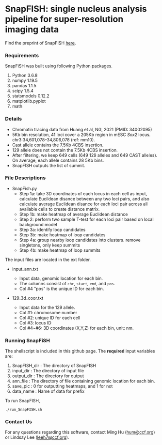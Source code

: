 # SnapFISH: single nucleus analysis pipeline for super-resolution imaging data

Find the preprint of SnapFISH [here](https://www.biorxiv.org/content/10.1101/2022.12.16.520793v1).

### Requirements
SnapFiSH was built using following Python packages.

1. Python 3.6.8
2. numpy 1.19.5
3. pandas 1.1.5
5. scipy 1.5.4
6. statsmodels 0.12.2
7. matplotlib.pyplot
8. math


### Details

- Chromatin tracing data from Huang et al, NG, 2021 (PMID: 34002095)
- 5Kb bin resolution, 41 loci cover a 205Kb region in mESC *Sox2* locus. chr3:34,601,078–34,806,078 (ref: mm10).
- Cast allele contains the 7.5Kb 4CBS insertion.
- 129 allele does not contain the 7.5Kb 4CBS insertion. 
- After filtering, we keep 649 cells (649 129 alleles and 649 CAST alleles). On average, each allele contains 28 5Kb bins.
- SnapFISH outputs the list of summit. 

### File Descriptions

* SnapFish.py       
  * Step 1a: take 3D coordinates of each locus in each cell as input, calculate Eucildean disance between any two loci pairs, and also calculate average Euclidean disance for each loci pair across all available cells to create distance matrix.          
  * Step 1b: make heatmap of average Euclidean distance                       
  * Step 2: perform two sample T-test for each loci pair based on local background model               
  * Step 3a: identify loop candidates        
  * Step 3b: make heatmap of loop candidates               
  * Step 4a: group nearby loop candidates into clusters. remove singletons, only keep summits              
  * Step 4b: make heatmap of loop summits
  
The input files are located in the ext folder.

* input_ann.txt 
  * Input data, genomic location for each bin. 
  * The columns consist of `chr`, `start`, `end`, and `pos`.
  * Col #4 "pos" is the unique ID for each bin.

* 129_3d_coor.txt
  * Input data for the 129 allele. 
  * Col #1: chromosome number
  * Col #2: unique ID for each cell
  * Col #3: locus ID
  * Col #4~#6: 3D coordinates (X,Y,Z) for each bin, unit: nm.



### Running SnapFiSH

The shellscript is included in this github page. The **required** input variables are:

1. SnapFISH_dir : The directory of SnapFISH
2. input_dir : The directory of input file
3. output_dir : The directory for output
4. ann_file : The directory of file containing genomic location for each bin.
5. save_pic : 0 for outputting heatmaps, and 1 for not
6. data_name : Name of data for prefix

To run SnapFISH,
```
./run_SnapFISH.sh
```


### Contact Us
For any questions regarding this software, contact Ming Hu (hum@ccf.org) or Lindsay Lee (leeh7@ccf.org).
